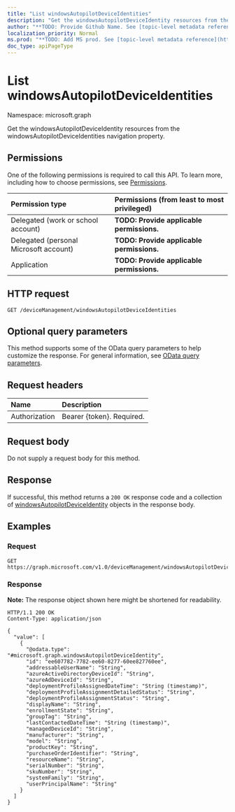 ```yaml
---
title: "List windowsAutopilotDeviceIdentities"
description: "Get the windowsAutopilotDeviceIdentity resources from the windowsAutopilotDeviceIdentities navigation property."
author: "**TODO: Provide Github Name. See [topic-level metadata reference](https://msgo.azurewebsites.net/add/document/guidelines/metadata.html#topic-level-metadata)**"
localization_priority: Normal
ms.prod: "**TODO: Add MS prod. See [topic-level metadata reference](https://msgo.azurewebsites.net/add/document/guidelines/metadata.html#topic-level-metadata)**"
doc_type: apiPageType
---
```


# List windowsAutopilotDeviceIdentities
Namespace: microsoft.graph



Get the windowsAutopilotDeviceIdentity resources from the windowsAutopilotDeviceIdentities navigation property.

## Permissions
One of the following permissions is required to call this API. To learn more, including how to choose permissions, see [Permissions](/graph/permissions-reference).

|Permission type|Permissions (from least to most privileged)|
|:---|:---|
|Delegated (work or school account)|**TODO: Provide applicable permissions.**|
|Delegated (personal Microsoft account)|**TODO: Provide applicable permissions.**|
|Application|**TODO: Provide applicable permissions.**|

## HTTP request

<!-- {
  "blockType": "ignored"
}
-->
``` http
GET /deviceManagement/windowsAutopilotDeviceIdentities
```

## Optional query parameters
This method supports some of the OData query parameters to help customize the response. For general information, see [OData query parameters](/graph/query-parameters).

## Request headers
|Name|Description|
|:---|:---|
|Authorization|Bearer {token}. Required.|

## Request body
Do not supply a request body for this method.

## Response

If successful, this method returns a `200 OK` response code and a collection of [windowsAutopilotDeviceIdentity](../resources/windowsautopilotdeviceidentity.md) objects in the response body.

## Examples

### Request
<!-- {
  "blockType": "request",
  "name": "list_windowsautopilotdeviceidentity"
}
-->
``` http
GET https://graph.microsoft.com/v1.0/deviceManagement/windowsAutopilotDeviceIdentities
```


### Response
**Note:** The response object shown here might be shortened for readability.
<!-- {
  "blockType": "response",
  "truncated": true,
  "@odata.type": "Collection(microsoft.graph.windowsAutopilotDeviceIdentity)"
}
-->
``` http
HTTP/1.1 200 OK
Content-Type: application/json

{
  "value": [
    {
      "@odata.type": "#microsoft.graph.windowsAutopilotDeviceIdentity",
      "id": "ee607782-7782-ee60-8277-60ee827760ee",
      "addressableUserName": "String",
      "azureActiveDirectoryDeviceId": "String",
      "azureAdDeviceId": "String",
      "deploymentProfileAssignedDateTime": "String (timestamp)",
      "deploymentProfileAssignmentDetailedStatus": "String",
      "deploymentProfileAssignmentStatus": "String",
      "displayName": "String",
      "enrollmentState": "String",
      "groupTag": "String",
      "lastContactedDateTime": "String (timestamp)",
      "managedDeviceId": "String",
      "manufacturer": "String",
      "model": "String",
      "productKey": "String",
      "purchaseOrderIdentifier": "String",
      "resourceName": "String",
      "serialNumber": "String",
      "skuNumber": "String",
      "systemFamily": "String",
      "userPrincipalName": "String"
    }
  ]
}
```

